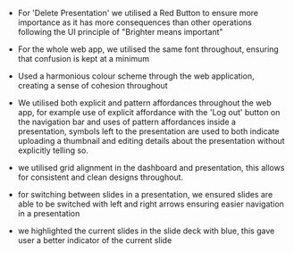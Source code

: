 - For 'Delete Presentation' we utilised a Red Button to ensure more importance as it has more consequences than other operations following the 
UI principle of "Brighter means important"

- For the whole web app, we utilised the same font throughout, ensuring that confusion is kept at a minimum

- Used a harmonious colour scheme through the web application, creating a sense of cohesion throughout

- We utilised both explicit and pattern affordances throughout the web app, for example use of explicit affordance with the 'Log out' button on the 
navigation bar and uses of pattern affordances inside a presentation, symbols left to the presentation are used to both indicate uploading a thumbnail
and editing details about the presentation without explicitly telling so.

- we utilised grid alignment in the dashboard and presentation, this allows for consistent and clean designs throughout.

- for switching between slides in a presentation, we ensured slides are able to be switched with left and right arrows ensuring easier navigation in a presentation

- we highlighted the current slides in the slide deck with blue, this gave user a better indicator of the current slide